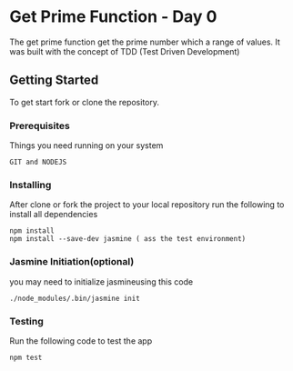# Get Prime Function - Day 0 

The get prime function get the prime number which a range of values. It was built with the concept of TDD (Test Driven Development)

## Getting Started

To get start fork or clone the repository.

### Prerequisites

Things you need running on your system

```
GIT and NODEJS
```

### Installing

After clone or fork the project to your local repository run the following to install all dependencies

```
npm install
npm install --save-dev jasmine ( ass the test environment)
```

### Jasmine Initiation(optional)

you may need to initialize jasmineusing this code


```
./node_modules/.bin/jasmine init
```

### Testing

Run the following code to test the app

```
npm test
```
